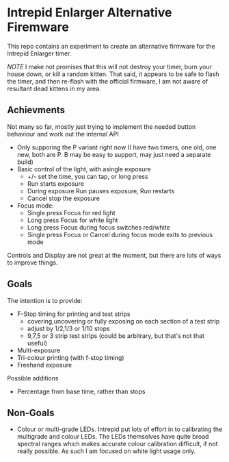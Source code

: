 # Intrepid Enlarger Alternative Firemware

This repo contains an experiment to create an alternative firmware
for the Intrepid Enlarger timer.

*NOTE* I make not promises that this will not destroy your timer,
burn your house down, or kill a random kitten. That said, it appears
to be safe to flash the timer, and then re-flash with the official
firmware, I am not aware of resultant dead kittens in my area.

## Achievments

Not many so far, mostly just trying to implement the needed button behaviour
and work out the internal API

- Only supporing the P variant right now (I have two timers, one old, one new,
  both are P. B may be easy to support, may just need a separate build)
- Basic control of the light, with asingle exposure
  - +/- set the time, you can tap, or long press
  - Run starts exposure
  - During exposure Run pauses exposure, Run restarts
  - Cancel stop the exposure
- Focus mode:
  - Single press Focus for red light
  - Long press Focus for white light
  - Long press Focus during focus switches red/white
  - Single press Focus or Cancel during focus mode exits to previous mode

Controls and Display are not great at the moment, but there are lots of ways
to improve things.

## Goals

The intention is to provide:

- F-Stop timing for printing and test strips
  - covering,uncovering or fully exposing on each section of a test strip
  - adjust by 1/2,1/3 or 1/10 stops
  - 9,7,5 or 3 strip  test strips (could be arbitrary, but that's not that useful)
- Multi-exposure
- Tri-colour printing (with f-stop timing)
- Freehand exposure

Possible additions
- Percentage from base time, rather than stops

## Non-Goals

- Colour or multi-grade LEDs. Intrepid put lots of effort in to
  calibrating the multigrade and colour LEDs. The LEDs themselves
  have quite broad spectral ranges which makes accurate colour
  calibration difficult, if not really possible. As such I am
  focused on white light usage only.
